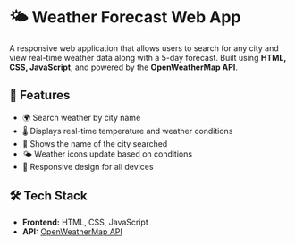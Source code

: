# 🌤️ Weather Forecast Web App

A responsive web application that allows users to search for any city and view real-time weather data along with a 5-day forecast. Built using **HTML, CSS, JavaScript**, and powered by the **OpenWeatherMap API**.

## 🚀 Features
- 🌍 Search weather by city name
- 🌡️ Displays real-time temperature and weather conditions
- 📍 Shows the name of the city searched
- 🌤️ Weather icons update based on conditions
- 📱 Responsive design for all devices

## 🛠️ Tech Stack
- **Frontend:** HTML, CSS, JavaScript  
- **API:** [OpenWeatherMap API](https://openweathermap.org/api)
